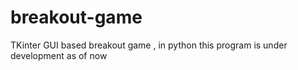 # breakout-game
TKinter GUI based breakout game , in python 
this program is under development as of now
